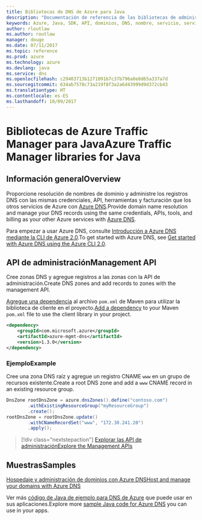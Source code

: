 ```yaml
---
title: Bibliotecas de DNS de Azure para Java
description: "Documentación de referencia de las bibliotecas de administración de DNS de Azure para Java"
keywords: Azure, Java, SDK, API, dominios, DNS, nombre, servicio, servicio de nombres de dominio
author: rloutlaw
ms.author: routlaw
manager: douge
ms.date: 07/11/2017
ms.topic: reference
ms.prod: azure
ms.technology: azure
ms.devlang: java
ms.service: dns
ms.openlocfilehash: c29403713b1271091b7c37b796a0e8d65a337a7d
ms.sourcegitcommit: 634ab7578c73a219f8f3a2a6d43999d9d372cb43
ms.translationtype: HT
ms.contentlocale: es-ES
ms.lasthandoff: 10/09/2017
---
```

# <a name="azure-traffic-manager-libraries-for-java"></a><span data-ttu-id="c8acd-104">Bibliotecas de Azure Traffic Manager para Java</span><span class="sxs-lookup"><span data-stu-id="c8acd-104">Azure Traffic Manager libraries for Java</span></span>

## <a name="overview"></a><span data-ttu-id="c8acd-105">Información general</span><span class="sxs-lookup"><span data-stu-id="c8acd-105">Overview</span></span>

<span data-ttu-id="c8acd-106">Proporcione resolución de nombres de dominio y administre los registros DNS con las mismas credenciales, API, herramientas y facturación que los otros servicios de Azure con [Azure DNS](/azure/dns/dns-overview).</span><span class="sxs-lookup"><span data-stu-id="c8acd-106">Provide domain name resolution and manage your DNS records using the same credentials, APIs, tools, and billing as your other Azure services with [Azure DNS](/azure/dns/dns-overview).</span></span>

<span data-ttu-id="c8acd-107">Para empezar a usar Azure DNS, consulte [Introducción a Azure DNS mediante la CLI de Azure 2.0](/azure/dns/dns-getstarted-cli).</span><span class="sxs-lookup"><span data-stu-id="c8acd-107">To get started with Azure DNS, see [Get started with Azure DNS using the Azure CLI 2.0](/azure/dns/dns-getstarted-cli).</span></span>

## <a name="management-api"></a><span data-ttu-id="c8acd-108">API de administración</span><span class="sxs-lookup"><span data-stu-id="c8acd-108">Management API</span></span>

<span data-ttu-id="c8acd-109">Cree zonas DNS y agregue registros a las zonas con la API de administración.</span><span class="sxs-lookup"><span data-stu-id="c8acd-109">Create DNS zones and add records to zones with the management API.</span></span>

<span data-ttu-id="c8acd-110">[Agregue una dependencia](https://maven.apache.org/guides/getting-started/index.html#How_do_I_use_external_dependencies) al archivo `pom.xml` de Maven para utilizar la biblioteca de cliente en el proyecto.</span><span class="sxs-lookup"><span data-stu-id="c8acd-110">[Add a dependency](https://maven.apache.org/guides/getting-started/index.html#How_do_I_use_external_dependencies) to your Maven `pom.xml` file to use the client library in your project.</span></span>

```XML
<dependency>
    <groupId>com.microsoft.azure</groupId>
    <artifactId>azure-mgmt-dns</artifactId>
    <version>1.3.0</version>
</dependency>
```   

### <a name="example"></a><span data-ttu-id="c8acd-111">Ejemplo</span><span class="sxs-lookup"><span data-stu-id="c8acd-111">Example</span></span>

<span data-ttu-id="c8acd-112">Cree una zona DNS raíz y agregue un registro CNAME `www` en un grupo de recursos existente.</span><span class="sxs-lookup"><span data-stu-id="c8acd-112">Create a root DNS zone and add a `www` CNAME record in an existing resource group.</span></span>

```java
DnsZone rootDnsZone = azure.dnsZones().define("contoso.com")
        .withExistingResourceGroup("myResourceGroup")
        .create();
rootDnsZone = rootDnsZone.update()
        .withCNameRecordSet("www", "172.30.241.20")
        .apply();
```

> [!div class="nextstepaction"]
> [<span data-ttu-id="c8acd-113">Explorar las API de administración</span><span class="sxs-lookup"><span data-stu-id="c8acd-113">Explore the Management APIs</span></span>](/java/api/overview/azure/dns/managementapi)

## <a name="samples"></a><span data-ttu-id="c8acd-114">Muestras</span><span class="sxs-lookup"><span data-stu-id="c8acd-114">Samples</span></span>

[<span data-ttu-id="c8acd-115">Hospedaje y administración de dominios con Azure DNS</span><span class="sxs-lookup"><span data-stu-id="c8acd-115">Host and manage your domains with Azure DNS</span></span>](https://github.com/Azure-Samples/dns-java-host-and-manage-your-domains)

<span data-ttu-id="c8acd-116">Ver más [código de Java de ejemplo para DNS de Azure](https://azure.microsoft.com/resources/samples/?platform=java&term=dns) que puede usar en sus aplicaciones.</span><span class="sxs-lookup"><span data-stu-id="c8acd-116">Explore more [sample Java code for Azure DNS](https://azure.microsoft.com/resources/samples/?platform=java&term=dns) you can use in your apps.</span></span>